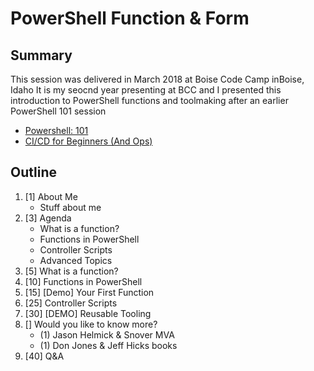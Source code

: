 # PowerShell Function & Form

## Summary
This session was delivered in March 2018 at Boise Code Camp inBoise, Idaho
It is my seocnd year presenting at BCC and I presented this introduction to PowerShell functions and toolmaking after an earlier PowerShell 101 session

* [Powershell: 101](https://github.com/ryandcoates/bcc18-ps101)
* [CI/CD for Beginners (And Ops)](https://github.com/ryandcoates/bcc18-trpm)

## Outline

1. [1] About Me
    * Stuff about me
2. [3] Agenda
    * What is a function?
    * Functions in PowerShell
    * Controller Scripts
    * Advanced Topics
3. [5] What is a function?
4. [10] Functions in PowerShell
5. [15] [Demo] Your First Function
6. [25] Controller Scripts
7. [30] [DEMO] Reusable Tooling
8. [] Would you like to know more?
    * (1) Jason Helmick & Snover MVA
    * (1) Don Jones & Jeff Hicks books
8. [40] Q&A